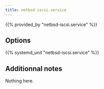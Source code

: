 ```yaml
---
title: netbsd-iscsi.service
---
```


{{% provided_by "netbsd-iscsi.service" %}}

## Options

{{% systemd_unit "netbsd-iscsi.service" %}}

## Additionnal notes

Nothing here.